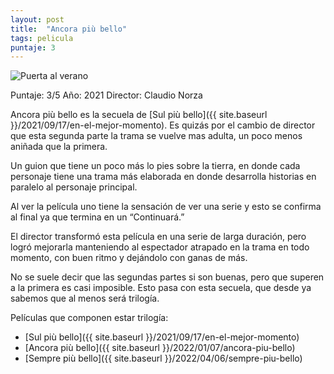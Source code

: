 ```yaml
---
layout: post
title:  "Ancora più bello"
tags: pelicula
puntaje: 3
---
```




![Puerta al verano](https://image.tmdb.org/t/p/w500/lE7VFd0jV0Hmde6VTij70zj08lJ.jpg)

Puntaje: 3/5 
Año: 2021
Director: Claudio Norza

Ancora più bello es la secuela de [Sul più bello]({{ site.baseurl }}/2021/09/17/en-el-mejor-momento). Es quizás por el cambio de director que esta segunda parte la trama se vuelve mas adulta, un poco menos aniñada que la primera. 

Un guion que tiene un poco más lo pies sobre la tierra, en donde cada personaje tiene una trama más elaborada en donde desarrolla historias en paralelo al personaje principal.

Al ver la película uno tiene la sensación de ver una serie y esto se confirma al final ya que termina en un “Continuará.”

El director transformó esta película en una serie de larga duración, pero logró mejorarla manteniendo al espectador atrapado en la trama en todo momento, con buen ritmo y dejándolo con ganas de más. 

No se suele decir que las segundas partes si son buenas, pero que superen a la primera es casi imposible. Esto pasa con esta secuela, que desde ya sabemos que al menos será trilogía.



Películas que componen estar trilogía:

- [Sul più bello]({{ site.baseurl }}/2021/09/17/en-el-mejor-momento)
- [Ancora più bello]({{ site.baseurl }}/2022/01/07/ancora-piu-bello)
- [Sempre più bello]({{ site.baseurl }}/2022/04/06/sempre-piu-bello)

